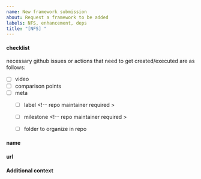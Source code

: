 ```yaml
---
name: New framework submission
about: Request a framework to be added
labels: NFS, enhancement, deps
title: "[NFS] "
---
```


<!-- please don't delete the checklist section -->
#### checklist

necessary github issues or actions that need to get created/executed are as follows:

- [ ] video
- [ ] comparison points <!-- optional if new comparison points come with this new framework submission -->
- [ ] meta
  - [ ] label <!-- repo maintainer required >
  - [ ] milestone <!-- repo maintainer required >
  - [ ] folder to organize in repo


<!-- please add the name, so I know what the framework is :) -->
#### name


<!-- please put a url to the where the C2 framework can be found (i.e. website, github repo, etc...) -->
#### url


<!-- please add any additional context, that you know, about the framework, and if you don't know any information about this then just ignore this section.
examples would be as follows:
- link to where you found out about the framework
- method of communication and link to communication method
- who is the author (if that isn't apparent (twitter handle?))
- why you personally like to use this C2 framework
-->
#### Additional context

